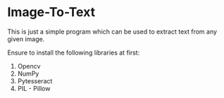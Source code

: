 # Image-To-Text
This is just a simple program which can be used to extract text from any given image.


Ensure to install the following libraries at first:
1. Opencv
2. NumPy
3. Pytesseract
4. PIL - Pillow
